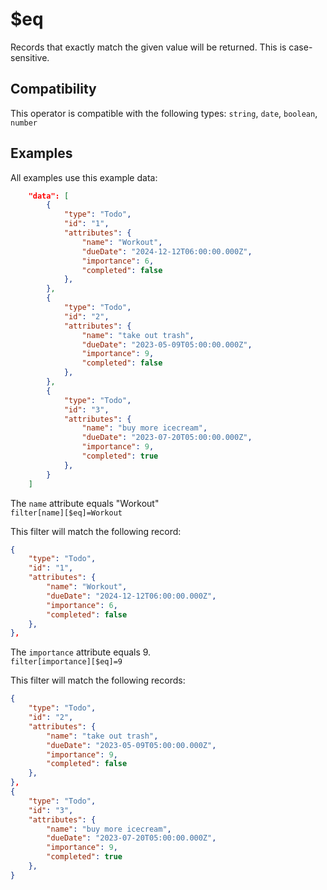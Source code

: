 # $eq

Records that exactly match the given value will be returned. This is case-sensitive.

## Compatibility

This operator is compatible with the following types:
`string`, `date`, `boolean`, `number`

## Examples

All examples use this example data:

```json
    "data": [
        {
            "type": "Todo",
            "id": "1",
            "attributes": {
                "name": "Workout",
                "dueDate": "2024-12-12T06:00:00.000Z",
                "importance": 6,
                "completed": false
            },
        },
        {
            "type": "Todo",
            "id": "2",
            "attributes": {
                "name": "take out trash",
                "dueDate": "2023-05-09T05:00:00.000Z",
                "importance": 9,
                "completed": false
            },
        },
        {
            "type": "Todo",
            "id": "3",
            "attributes": {
                "name": "buy more icecream",
                "dueDate": "2023-07-20T05:00:00.000Z",
                "importance": 9,
                "completed": true
            },
        }
    ]
```

The `name` attribute equals "Workout"<br>
`filter[name][$eq]=Workout`<br>

This filter will match the following record:<br>

```json
{
    "type": "Todo",
    "id": "1",
    "attributes": {
        "name": "Workout",
        "dueDate": "2024-12-12T06:00:00.000Z",
        "importance": 6,
        "completed": false
    },
},
```

The `importance` attribute equals 9.<br>
`filter[importance][$eq]=9`<br>

This filter will match the following records:<br>

```json
{
    "type": "Todo",
    "id": "2",
    "attributes": {
        "name": "take out trash",
        "dueDate": "2023-05-09T05:00:00.000Z",
        "importance": 9,
        "completed": false
    },
},
{
    "type": "Todo",
    "id": "3",
    "attributes": {
        "name": "buy more icecream",
        "dueDate": "2023-07-20T05:00:00.000Z",
        "importance": 9,
        "completed": true
    },
}
```
